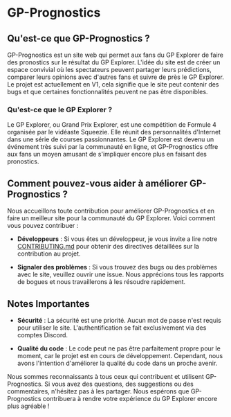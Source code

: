 # GP-Prognostics

## Qu'est-ce que GP-Prognostics ?

GP-Prognostics est un site web qui permet aux fans du GP Explorer de faire des pronostics sur le résultat du GP Explorer. L'idée du site est de créer un espace convivial où les spectateurs peuvent partager leurs prédictions, comparer leurs opinions avec d'autres fans et suivre de près le GP Explorer. Le projet est actuellement en V1, cela signifie que le site peut contenir des bugs et que certaines fonctionnalités peuvent ne pas être disponibles.

### Qu'est-ce que le GP Explorer ?

Le GP Explorer, ou Grand Prix Explorer, est une compétition de Formule 4 organisée par le vidéaste Squeezie. Elle réunit des personnalités d'Internet dans une série de courses passionnantes. Le GP Explorer est devenu un événement très suivi par la communauté en ligne, et GP-Prognostics offre aux fans un moyen amusant de s'impliquer encore plus en faisant des pronostics.

## Comment pouvez-vous aider à améliorer GP-Prognostics ?

Nous accueillons toute contribution pour améliorer GP-Prognostics et en faire un meilleur site pour la communauté du GP Explorer. Voici comment vous pouvez contribuer :

- **Développeurs** : Si vous êtes un développeur, je vous invite a lire notre [CONTRIBUTING.md](CONTRIBUTING.md) pour obtenir des directives détaillées sur la contribution au projet.

- **Signaler des problèmes** : Si vous trouvez des bugs ou des problèmes avec le site, veuillez ouvrir une issue. Nous apprécions tous les rapports de bogues et nous travaillerons à les résoudre rapidement.

## Notes Importantes

- **Sécurité** : La sécurité est une priorité. Aucun mot de passe n'est requis pour utiliser le site. L'authentification se fait exclusivement via des comptes Discord.

- **Qualité du code** : Le code peut ne pas être parfaitement propre pour le moment, car le projet est en cours de développement. Cependant, nous avons l'intention d'améliorer la qualité du code dans un proche avenir.

Nous sommes reconnaissants à tous ceux qui contribuent et utilisent GP-Prognostics. Si vous avez des questions, des suggestions ou des commentaires, n'hésitez pas à les partager. Nous espérons que GP-Prognostics contribuera à rendre votre expérience du GP Explorer encore plus agréable !
